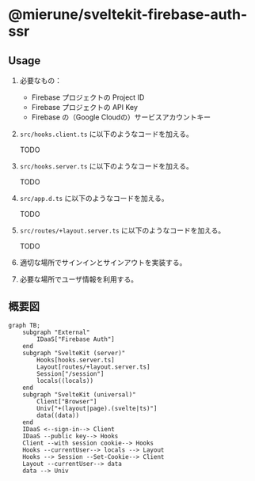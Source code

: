 # @mierune/sveltekit-firebase-auth-ssr

## Usage

1. 必要なもの：
    - Firebase プロジェクトの Project ID
    - Firebase プロジェクトの API Key
    - Firebase の（Google Cloudの）サービスアカウントキー

2. `src/hooks.client.ts` に以下のようなコードを加える。

    TODO

3. `src/hooks.server.ts` に以下のようなコードを加える。

    TODO

4. `src/app.d.ts` に以下のようなコードを加える。

    TODO

4. `src/routes/+layout.server.ts` に以下のようなコードを加える。

    TODO

5. 適切な場所でサインインとサインアウトを実装する。

6. 必要な場所でユーザ情報を利用する。

## 概要図

```mermaid
graph TB;
    subgraph "External"
        IDaaS["Firebase Auth"]
    end
    subgraph "SvelteKit (server)"
        Hooks[hooks.server.ts]
        Layout[routes/+layout.server.ts]
        Session["/session"]
        locals((locals))
    end
    subgraph "SvelteKit (universal)"
        Client["Browser"]
        Univ["+(layout|page).(svelte|ts)"]
        data((data))
    end
    IDaaS <--sign-in--> Client
    IDaaS --public key--> Hooks
    Client --with session cookie--> Hooks
    Hooks --currentUser--> locals --> Layout
    Hooks --> Session --Set-Cookie--> Client
    Layout --currentUser--> data
    data --> Univ
```
